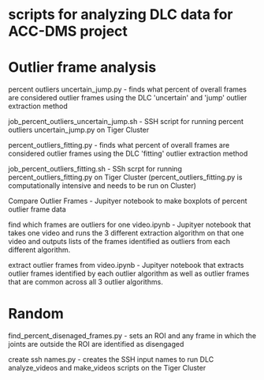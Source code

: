 # scripts for analyzing DLC data for ACC-DMS project

# Outlier frame analysis 
percent outliers uncertain_jump.py - finds what percent of overall frames are considered outlier frames using the DLC 'uncertain' and 'jump' outlier extraction method 

job_percent_outliers_uncertain_jump.sh - SSH script for running percent outliers uncertain_jump.py on Tiger Cluster 

percent_outliers_fitting.py - finds what percent of overall frames are considered outlier frames using the DLC 'fitting' outlier extraction method 

job_percent_outliers_fitting.sh - SSh scrpt for running percent_outliers_fitting.py on Tiger Cluster (percent_outliers_fitting.py is computationally intensive and needs to be run on Cluster)

Compare Outlier Frames - Jupityer notebook to make boxplots of percent outlier frame data 

find which frames are outliers for one video.ipynb - Jupityer notebook that takes one video and runs the 3 different extraction algorithm on that one video and outputs lists of the frames identified as outliers from each different algorithm. 

extract outlier frames from video.ipynb - Jupityer notebook that extracts outlier frames identified by each outlier algorithm as well as outlier frames that are common across all 3 outlier algorithms. 

# Random
find_percent_disenaged_frames.py - sets an ROI and any frame in which the joints are outside the ROI are identified as disengaged 

create ssh names.py - creates the SSH input names to run DLC analyze_videos and make_videos scripts on the Tiger Cluster 
